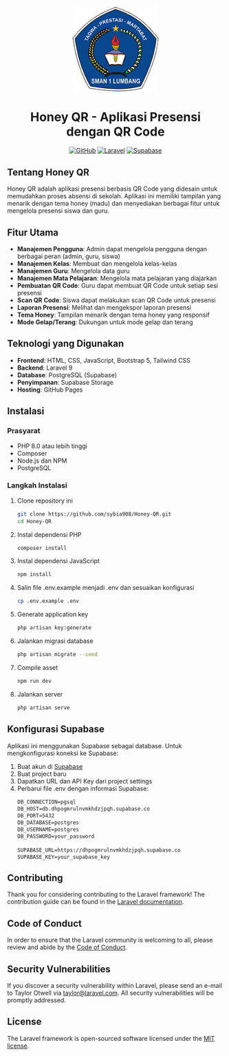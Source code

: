 <p align="center"><img src="public/images/logo.png" width="200" alt="Honey QR Logo"></p>

<h1 align="center">Honey QR - Aplikasi Presensi dengan QR Code</h1>

<p align="center">
<a href="https://github.com/sybia908/Honey-QR"><img src="https://img.shields.io/badge/GitHub-Honey%20QR-yellow" alt="GitHub"></a>
<a href="https://laravel.com"><img src="https://img.shields.io/badge/Laravel-v9.0-red" alt="Laravel"></a>
<a href="https://supabase.com"><img src="https://img.shields.io/badge/Database-Supabase-green" alt="Supabase"></a>
</p>

## Tentang Honey QR

Honey QR adalah aplikasi presensi berbasis QR Code yang didesain untuk memudahkan proses absensi di sekolah. Aplikasi ini memiliki tampilan yang menarik dengan tema honey (madu) dan menyediakan berbagai fitur untuk mengelola presensi siswa dan guru.

## Fitur Utama

- **Manajemen Pengguna**: Admin dapat mengelola pengguna dengan berbagai peran (admin, guru, siswa)
- **Manajemen Kelas**: Membuat dan mengelola kelas-kelas
- **Manajemen Guru**: Mengelola data guru
- **Manajemen Mata Pelajaran**: Mengelola mata pelajaran yang diajarkan
- **Pembuatan QR Code**: Guru dapat membuat QR Code untuk setiap sesi presensi
- **Scan QR Code**: Siswa dapat melakukan scan QR Code untuk presensi
- **Laporan Presensi**: Melihat dan mengekspor laporan presensi
- **Tema Honey**: Tampilan menarik dengan tema honey yang responsif
- **Mode Gelap/Terang**: Dukungan untuk mode gelap dan terang

## Teknologi yang Digunakan

- **Frontend**: HTML, CSS, JavaScript, Bootstrap 5, Tailwind CSS
- **Backend**: Laravel 9
- **Database**: PostgreSQL (Supabase)
- **Penyimpanan**: Supabase Storage
- **Hosting**: GitHub Pages

## Instalasi

### Prasyarat

- PHP 8.0 atau lebih tinggi
- Composer
- Node.js dan NPM
- PostgreSQL

### Langkah Instalasi

1. Clone repository ini
   ```bash
   git clone https://github.com/sybia908/Honey-QR.git
   cd Honey-QR
   ```

2. Instal dependensi PHP
   ```bash
   composer install
   ```

3. Instal dependensi JavaScript
   ```bash
   npm install
   ```

4. Salin file .env.example menjadi .env dan sesuaikan konfigurasi
   ```bash
   cp .env.example .env
   ```

5. Generate application key
   ```bash
   php artisan key:generate
   ```

6. Jalankan migrasi database
   ```bash
   php artisan migrate --seed
   ```

7. Compile asset
   ```bash
   npm run dev
   ```

8. Jalankan server
   ```bash
   php artisan serve
   ```

## Konfigurasi Supabase

Aplikasi ini menggunakan Supabase sebagai database. Untuk mengkonfigurasi koneksi ke Supabase:

1. Buat akun di [Supabase](https://supabase.com)
2. Buat project baru
3. Dapatkan URL dan API Key dari project settings
4. Perbarui file .env dengan informasi Supabase:
   ```
   DB_CONNECTION=pgsql
   DB_HOST=db.dhpogmrulnvmkhdzjpqh.supabase.co
   DB_PORT=5432
   DB_DATABASE=postgres
   DB_USERNAME=postgres
   DB_PASSWORD=your_password

   SUPABASE_URL=https://dhpogmrulnvmkhdzjpqh.supabase.co
   SUPABASE_KEY=your_supabase_key
   ```

## Contributing

Thank you for considering contributing to the Laravel framework! The contribution guide can be found in the [Laravel documentation](https://laravel.com/docs/contributions).

## Code of Conduct

In order to ensure that the Laravel community is welcoming to all, please review and abide by the [Code of Conduct](https://laravel.com/docs/contributions#code-of-conduct).

## Security Vulnerabilities

If you discover a security vulnerability within Laravel, please send an e-mail to Taylor Otwell via [taylor@laravel.com](mailto:taylor@laravel.com). All security vulnerabilities will be promptly addressed.

## License

The Laravel framework is open-sourced software licensed under the [MIT license](https://opensource.org/licenses/MIT).
